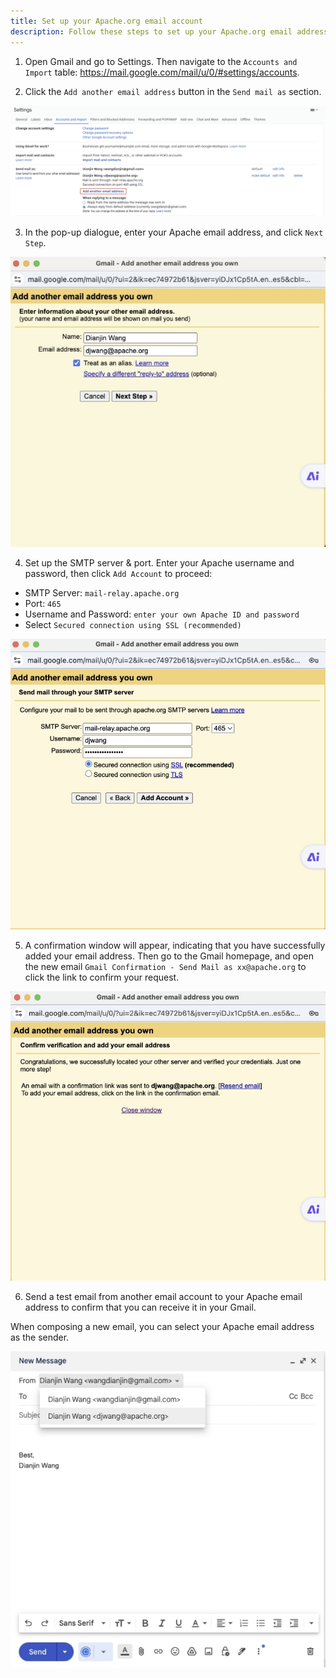 ```yaml
---
title: Set up your Apache.org email account
description: Follow these steps to set up your Apache.org email address in Gmail, including SMTP server configuration and email confirmation.
---
```


1. Open Gmail and go to Settings. Then navigate to the `Accounts and Import` table: https://mail.google.com/mail/u/0/#settings/accounts.

2. Click the `Add another email address` button in the `Send mail as` section.

![Set up Apache email in Gmail - step 2](/img/team/apache-email-2.jpeg)

3. In the pop-up dialogue, enter your Apache email address, and click `Next Step`.

![Set up Apache email in Gmail - step 3](/img/team/apache-email-3.jpeg)

4. Set up the SMTP server & port. Enter your Apache username and password, then click `Add Account` to proceed:

* SMTP Server: `mail-relay.apache.org`
* Port: `465`
* Username and Password: `enter your own Apache ID and password`
* Select `Secured connection using SSL (recommended)`

![Set up Apache email in Gmail - step 4](/img/team/apache-email-4.jpeg)

5. A confirmation window will appear, indicating that you have successfully added your email address. Then go to the Gmail homepage, and open the new email `Gmail Confirmation - Send Mail as xx@apache.org` to click the link to confirm your request.

![Set up Apache email in Gmail - step 5](/img/team/apache-email-5.jpeg)

6. Send a test email from another email account to your Apache email address to confirm that you can receive it in your Gmail.

When composing a new email, you can select your Apache email address as the sender.

![Set up Apache email in Gmail - step 6](/img/team/apache-email-6.jpeg)